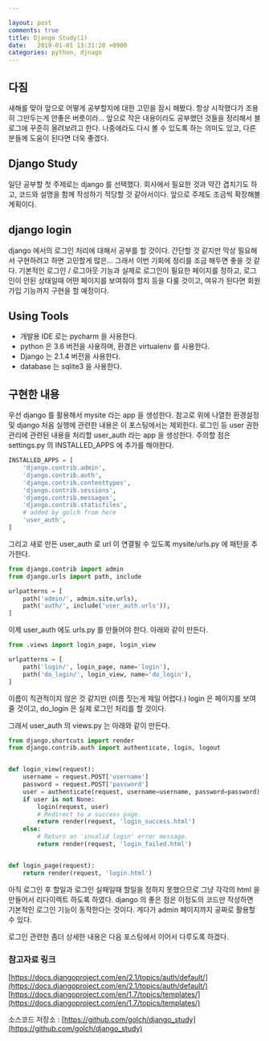 ```yaml
---

layout: post
comments: true
title: Django Study(1)
date:   2019-01-01 13:31:20 +0900
categories: python, djnago
---
```


## 다짐

새해를 맞아 앞으로 어떻게 공부할지에 대한 고민을 잠시 해봤다. 항상 시작했다가 조용히 그만두는게 안좋은 버릇이라...
앞으로 작은 내용이라도 공부했던 것들을 정리해서 블로그에 꾸준히 올려보려고 한다. 나중에라도 다시 볼 수 있도록 하는 의미도 있고, 다른 분들께 도움이 된다면 더욱 좋겠다.

## Django Study

일단 공부할 첫 주제로는 django 를 선택했다. 회사에서 필요한 것과 약간 겹치기도 하고, 코드와 설명을 함께 작성하기 적당할 것 같아서이다.
앞으로 주제도 조금씩 확장해볼 계획이다.

## django login

django 에서의 로그인 처리에 대해서 공부를 할 것이다. 간단할 것 같지만 막상 필요해서 구현하려고 하면 고민할게 많은... 그래서 이번 기회에 정리를 조금 해두면 좋을 것 같다.
기본적인 로그인 / 로그아웃 기능과 실제로 로그인이 필요한 페이지를 정하고, 로그인이 안된 상태일때 어떤 페이지를 보여줘야 할지 등을 다룰 것이고, 여유가 된다면 회원가입 기능까지 구현을 할 예정이다.

## Using Tools

- 개발용 IDE 로는 pycharm 을 사용한다.
- python 은 3.6 버전을 사용하며, 환경은 virtualenv 를 사용한다.
- Django 는 2.1.4 버전을 사용한다.
- database 는 sqlite3 을 사용한다.

## 구현한 내용

우선 django 를 활용해서 mysite 라는 app 을 생성한다. 참고로 위에 나열한 환경설정 및 django 처음 실행에 관련한 내용은 이 포스팅에서는 제외한다.
로그인 등 user 권한관리에 관련된 내용을 처리할 user_auth 라는 app 을 생성한다.
주의할 점은 settings.py 의 INSTALLED_APPS 에 추가를 해야한다.

```python
INSTALLED_APPS = [
    'django.contrib.admin',
    'django.contrib.auth',
    'django.contrib.contenttypes',
    'django.contrib.sessions',
    'django.contrib.messages',
    'django.contrib.staticfiles',
    # added by golch from here
    'user_auth',
]
```

그리고 새로 만든 user_auth 로 url 이 연결될 수 있도록 mysite/urls.py 에 패턴을 추가한다.

```python
from django.contrib import admin
from django.urls import path, include

urlpatterns = [
    path('admin/', admin.site.urls),
    path('auth/', include('user_auth.urls')),
]
```

이제 user_auth 에도 urls.py 를 만들어야 한다. 아래와 같이 만든다.

```python
from .views import login_page, login_view

urlpatterns = [
    path('login/', login_page, name='login'),
    path('do_login/', login_view, name='do_login'),
]
```

이름이 직관적이지 않은 것 같지만 (이름 짓는게 제일 어렵다.) login 은 페이지를 보여줄 것이고, do_login 은 실제 로그인 처리를 할 것이다.

그래서 user_auth 의 views.py 는 아래와 같이 만든다.

```python
from django.shortcuts import render
from django.contrib.auth import authenticate, login, logout


def login_view(request):
    username = request.POST['username']
    password = request.POST['password']
    user = authenticate(request, username=username, password=password)
    if user is not None:
        login(request, user)
        # Redirect to a success page.
        return render(request, 'login_success.html')
    else:
        # Return an 'invalid login' error message.
        return render(request, 'login_failed.html')


def login_page(request):
    return render(request, 'login.html')

```

아직 로그인 후 할일과 로그인 실패일때 할일을 정하지 못했으므로 그냥 각각의 html 을 만들어서 리다이렉트 하도록 하였다.
django 의 좋은 점은 이정도의 코드만 작성하면 기본적인 로그인 기능이 동작한다는 것이다.
게다가 admin 페이지까지 공짜로 활용할 수 있다.

로그인 관련한 좀더 상세한 내용은 다음 포스팅에서 이어서 다루도록 하겠다.


### 참고자료 링크

[https://docs.djangoproject.com/en/2.1/topics/auth/default/](https://docs.djangoproject.com/en/2.1/topics/auth/default/)
[https://docs.djangoproject.com/en/1.7/topics/templates/](https://docs.djangoproject.com/en/1.7/topics/templates/)

소스코드 저장소 : 
[https://github.com/golch/django_study](https://github.com/golch/django_study)
